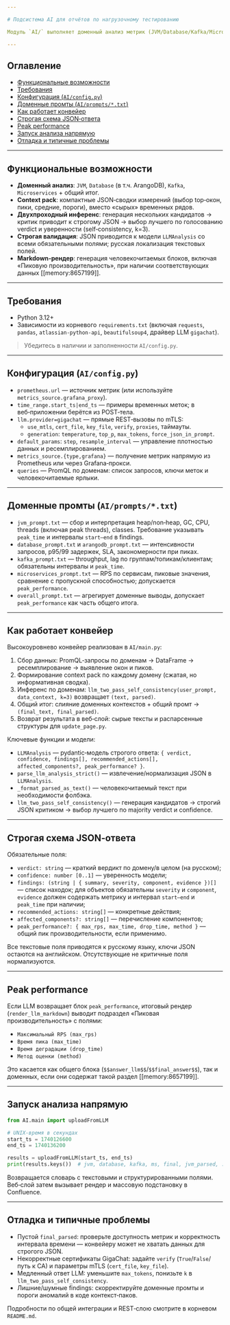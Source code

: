 ```yaml
---

# Подсистема AI для отчётов по нагрузочному тестированию

Модуль `AI/` выполняет доменный анализ метрик (JVM/Database/Kafka/Microservices) и формирует строгий JSON‑ответ, который далее конвертируется в публикабельный markdown для Confluence. Итоговые блоки подставляются в плейсхолдеры `$$answer_*$$` и `$$final_answer$$/$$answer_llm$$`.

---
```


## Оглавление

- [Функциональные возможности](#функциональные-возможности)
- [Требования](#требования)
- [Конфигурация (`AI/config.py`)](#конфигурация-aiconfigpy)
- [Доменные промты (`AI/prompts/*.txt`)](#доменные-промты-aipromptstxt)
- [Как работает конвейер](#как-работает-конвейер)
- [Строгая схема JSON‑ответа](#строгая-схема-json-ответа)
- [Peak performance](#peak-performance)
- [Запуск анализа напрямую](#запуск-анализа-напрямую)
- [Отладка и типичные проблемы](#отладка-и-типичные-проблемы)

---

## Функциональные возможности

- **Доменный анализ**: `JVM`, `Database` (в т.ч. ArangoDB), `Kafka`, `Microservices` + общий итог.
- **Context pack**: компактные JSON‑сводки измерений (выбор top‑окон, пики, средние, пороги), вместо «сырых» временных рядов.
- **Двухпроходный инференс**: генерация нескольких кандидатов → критик приводит к строгому JSON → выбор лучшего по голосованию verdict и уверенности (self‑consistency, k=3).
- **Строгая валидация**: JSON приводится к модели `LLMAnalysis` со всеми обязательными полями; русская локализация текстовых полей.
- **Markdown‑рендер**: генерация человекочитаемых блоков, включая «Пиковую производительность», при наличии соответствующих данных [[memory:8657199]].

---

## Требования

- Python 3.12+
- Зависимости из корневого `requirements.txt` (включая `requests`, `pandas`, `atlassian-python-api`, `beautifulsoup4`, драйвер LLM `gigachat`).

> Убедитесь в наличии и заполненности `AI/config.py`.

---

## Конфигурация (`AI/config.py`)

- `prometheus.url` — источник метрик (или используйте `metrics_source.grafana_proxy`).
- `time_range.start_ts|end_ts` — примеры временных меток; в веб‑приложении берётся из POST‑тела.
- `llm.provider=gigachat` — прямые REST‑вызовы по mTLS:
  - `use_mtls`, `cert_file`, `key_file`, `verify`, `proxies`, таймауты.
  - `generation`: `temperature`, `top_p`, `max_tokens`, `force_json_in_prompt`.
- `default_params`: `step`, `resample_interval` — управление плотностью данных и ресемплированием.
- `metrics_source.{type,grafana}` — получение метрик напрямую из Prometheus или через Grafana‑прокси.
- `queries` — PromQL по доменам: список запросов, ключи меток и человекочитаемые ярлыки.

---

## Доменные промты (`AI/prompts/*.txt`)

- `jvm_prompt.txt` — сбор и интерпретация heap/non‑heap, GC, CPU, threads (включая peak threads), classes. Требование указывать `peak_time` и интервалы `start–end` в findings.
- `database_prompt.txt` и `arangodb_prompt.txt` — интенсивности запросов, p95/99 задержек, SLA, закономерности при пиках.
- `kafka_prompt.txt` — throughput, lag по группам/топикам/клиентам; обязательны интервалы и `peak_time`.
- `microservices_prompt.txt` — RPS по сервисам, пиковые значения, сравнение с пропускной способностью; допускается `peak_performance`.
- `overall_prompt.txt` — агрегирует доменные выводы, допускает `peak_performance` как часть общего итога.

---

## Как работает конвейер

Высокоуровнево конвейер реализован в `AI/main.py`:

1. Сбор данных: PromQL‑запросы по доменам → DataFrame → ресемплирование → выявление окон и пиков.
2. Формирование context pack по каждому домену (сжатая, но информативная сводка).
3. Инференс по доменам: `llm_two_pass_self_consistency(user_prompt, data_context, k=3)` возвращает `(text, parsed)`.
4. Общий итог: слияние доменных контекстов + общий промт → `(final_text, final_parsed)`.
5. Возврат результата в веб‑слой: сырые тексты и распарсенные структуры для `update_page.py`.

Ключевые функции и модели:
- `LLMAnalysis` — pydantic‑модель строгого ответа: `{ verdict, confidence, findings[], recommended_actions[], affected_components?, peak_performance? }`.
- `parse_llm_analysis_strict()` — извлечение/нормализация JSON в `LLMAnalysis`.
- `_format_parsed_as_text()` — человекочитаемый текст при необходимости фолбэка.
- `llm_two_pass_self_consistency()` — генерация кандидатов → строгий JSON критиком → выбор лучшего по majority verdict и confidence.

---

## Строгая схема JSON‑ответа

Обязательные поля:
- `verdict: string` — краткий вердикт по домену/в целом (на русском);
- `confidence: number [0..1]` — уверенность модели;
- `findings: (string | { summary, severity, component, evidence })[]` — список находок; для объектов обязательны `severity` и `component`, `evidence` должен содержать метрику и интервал `start–end` и `peak_time` при наличии;
- `recommended_actions: string[]` — конкретные действия;
- `affected_components?: string[]` — перечисление компонентов;
- `peak_performance?: { max_rps, max_time, drop_time, method }` — общий пик производительности, если применимо.

Все текстовые поля приводятся к русскому языку, ключи JSON остаются на английском. Отсутствующие не критичные поля нормализуются.

---

## Peak performance

Если LLM возвращает блок `peak_performance`, итоговый рендер (`render_llm_markdown`) выводит подраздел «Пиковая производительность» с полями:
- `Максимальный RPS (max_rps)`
- `Время пика (max_time)`
- `Время деградации (drop_time)`
- `Метод оценки (method)`

Это касается как общего блока (`$$answer_llm$$`/`$$final_answer$$`), так и доменных, если они содержат такой раздел [[memory:8657199]].

---

## Запуск анализа напрямую

```python
from AI.main import uploadFromLLM

# UNIX‑время в секундах
start_ts = 1740126600
end_ts = 1740136200

results = uploadFromLLM(start_ts, end_ts)
print(results.keys())  # jvm, database, kafka, ms, final, jvm_parsed, ..., final_parsed
```

Возвращается словарь c текстовыми и структурированными полями. Веб‑слой затем вызывает рендер и массовую подстановку в Confluence.

---

## Отладка и типичные проблемы

- Пустой `final_parsed`: проверьте доступность метрик и корректность интервала времени — конвейеру может не хватать данных для строгого JSON.
- Некорректные сертификаты GigaChat: задайте `verify` (`True`/`False`/путь к CA) и параметры mTLS (`cert_file`, `key_file`).
- Медленный ответ LLM: уменьшите `max_tokens`, понизьте `k` в `llm_two_pass_self_consistency`.
- Лишние/шумные findings: скорректируйте доменные промты и пороги аномалий в коде контекст‑паков.

Подробности по общей интеграции и REST‑слою смотрите в корневом `README.md`.

